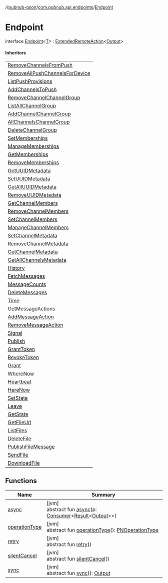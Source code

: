 //[pubnub-gson](../../../index.md)/[com.pubnub.api.endpoints](../index.md)/[Endpoint](index.md)

# Endpoint

interface [Endpoint](index.md)&lt;[T](index.md)&gt; : [ExtendedRemoteAction](../../../../pubnub-core/pubnub-core-api/pubnub-core-api/com.pubnub.api.endpoints.remoteaction/-extended-remote-action/index.md)&lt;[Output](../../../../pubnub-core/pubnub-core-api/com.pubnub.api.endpoints.remoteaction/-extended-remote-action/index.md)&gt; 

#### Inheritors

| |
|---|
| [RemoveChannelsFromPush](../../com.pubnub.api.endpoints.push/-remove-channels-from-push/index.md) |
| [RemoveAllPushChannelsForDevice](../../com.pubnub.api.endpoints.push/-remove-all-push-channels-for-device/index.md) |
| [ListPushProvisions](../../com.pubnub.api.endpoints.push/-list-push-provisions/index.md) |
| [AddChannelsToPush](../../com.pubnub.api.endpoints.push/-add-channels-to-push/index.md) |
| [RemoveChannelChannelGroup](../../com.pubnub.api.endpoints.channel_groups/-remove-channel-channel-group/index.md) |
| [ListAllChannelGroup](../../com.pubnub.api.endpoints.channel_groups/-list-all-channel-group/index.md) |
| [AddChannelChannelGroup](../../com.pubnub.api.endpoints.channel_groups/-add-channel-channel-group/index.md) |
| [AllChannelsChannelGroup](../../com.pubnub.api.endpoints.channel_groups/-all-channels-channel-group/index.md) |
| [DeleteChannelGroup](../../com.pubnub.api.endpoints.channel_groups/-delete-channel-group/index.md) |
| [SetMemberships](../../com.pubnub.api.endpoints.objects_api.memberships/-set-memberships/index.md) |
| [ManageMemberships](../../com.pubnub.api.endpoints.objects_api.memberships/-manage-memberships/index.md) |
| [GetMemberships](../../com.pubnub.api.endpoints.objects_api.memberships/-get-memberships/index.md) |
| [RemoveMemberships](../../com.pubnub.api.endpoints.objects_api.memberships/-remove-memberships/index.md) |
| [GetUUIDMetadata](../../com.pubnub.api.endpoints.objects_api.uuid/-get-u-u-i-d-metadata/index.md) |
| [SetUUIDMetadata](../../com.pubnub.api.endpoints.objects_api.uuid/-set-u-u-i-d-metadata/index.md) |
| [GetAllUUIDMetadata](../../com.pubnub.api.endpoints.objects_api.uuid/-get-all-u-u-i-d-metadata/index.md) |
| [RemoveUUIDMetadata](../../com.pubnub.api.endpoints.objects_api.uuid/-remove-u-u-i-d-metadata/index.md) |
| [GetChannelMembers](../../com.pubnub.api.endpoints.objects_api.members/-get-channel-members/index.md) |
| [RemoveChannelMembers](../../com.pubnub.api.endpoints.objects_api.members/-remove-channel-members/index.md) |
| [SetChannelMembers](../../com.pubnub.api.endpoints.objects_api.members/-set-channel-members/index.md) |
| [ManageChannelMembers](../../com.pubnub.api.endpoints.objects_api.members/-manage-channel-members/index.md) |
| [SetChannelMetadata](../../com.pubnub.api.endpoints.objects_api.channel/-set-channel-metadata/index.md) |
| [RemoveChannelMetadata](../../com.pubnub.api.endpoints.objects_api.channel/-remove-channel-metadata/index.md) |
| [GetChannelMetadata](../../com.pubnub.api.endpoints.objects_api.channel/-get-channel-metadata/index.md) |
| [GetAllChannelsMetadata](../../com.pubnub.api.endpoints.objects_api.channel/-get-all-channels-metadata/index.md) |
| [History](../-history/index.md) |
| [FetchMessages](../-fetch-messages/index.md) |
| [MessageCounts](../-message-counts/index.md) |
| [DeleteMessages](../-delete-messages/index.md) |
| [Time](../-time/index.md) |
| [GetMessageActions](../../com.pubnub.api.endpoints.message_actions/-get-message-actions/index.md) |
| [AddMessageAction](../../com.pubnub.api.endpoints.message_actions/-add-message-action/index.md) |
| [RemoveMessageAction](../../com.pubnub.api.endpoints.message_actions/-remove-message-action/index.md) |
| [Signal](../../com.pubnub.api.endpoints.pubsub/-signal/index.md) |
| [Publish](../../com.pubnub.api.endpoints.pubsub/-publish/index.md) |
| [GrantToken](../../com.pubnub.api.endpoints.access/-grant-token/index.md) |
| [RevokeToken](../../com.pubnub.api.endpoints.access/-revoke-token/index.md) |
| [Grant](../../com.pubnub.api.endpoints.access/-grant/index.md) |
| [WhereNow](../../com.pubnub.api.endpoints.presence/-where-now/index.md) |
| [Heartbeat](../../com.pubnub.api.endpoints.presence/-heartbeat/index.md) |
| [HereNow](../../com.pubnub.api.endpoints.presence/-here-now/index.md) |
| [SetState](../../com.pubnub.api.endpoints.presence/-set-state/index.md) |
| [Leave](../../com.pubnub.api.endpoints.presence/-leave/index.md) |
| [GetState](../../com.pubnub.api.endpoints.presence/-get-state/index.md) |
| [GetFileUrl](../../com.pubnub.api.endpoints.files/-get-file-url/index.md) |
| [ListFiles](../../com.pubnub.api.endpoints.files/-list-files/index.md) |
| [DeleteFile](../../com.pubnub.api.endpoints.files/-delete-file/index.md) |
| [PublishFileMessage](../../com.pubnub.api.endpoints.files/-publish-file-message/index.md) |
| [SendFile](../../com.pubnub.api.endpoints.files/-send-file/index.md) |
| [DownloadFile](../../com.pubnub.api.endpoints.files/-download-file/index.md) |

## Functions

| Name | Summary |
|---|---|
| [async](../../com.pubnub.api.endpoints.files/-download-file/index.md#1418965989%2FFunctions%2F-395131529) | [jvm]<br>abstract fun [async](../../com.pubnub.api.endpoints.files/-download-file/index.md#1418965989%2FFunctions%2F-395131529)(p: [Consumer](https://docs.oracle.com/javase/8/docs/api/java/util/function/Consumer.html)&lt;[Result](../../../../pubnub-gson/com.pubnub.api.v2.callbacks/-result/index.md)&lt;[Output](../../../../pubnub-core/pubnub-core-api/com.pubnub.api.endpoints.remoteaction/-remote-action/index.md)&gt;&gt;) |
| [operationType](../../com.pubnub.api.endpoints.files/-download-file/index.md#1414065386%2FFunctions%2F-395131529) | [jvm]<br>abstract fun [operationType](../../com.pubnub.api.endpoints.files/-download-file/index.md#1414065386%2FFunctions%2F-395131529)(): [PNOperationType](../../../../pubnub-core/pubnub-core-api/pubnub-core-api/com.pubnub.api.enums/-p-n-operation-type/index.md) |
| [retry](../../com.pubnub.api.endpoints.files/-download-file/index.md#2020801116%2FFunctions%2F-395131529) | [jvm]<br>abstract fun [retry](../../com.pubnub.api.endpoints.files/-download-file/index.md#2020801116%2FFunctions%2F-395131529)() |
| [silentCancel](../../com.pubnub.api.endpoints.files/-download-file/index.md#-675955969%2FFunctions%2F-395131529) | [jvm]<br>abstract fun [silentCancel](../../com.pubnub.api.endpoints.files/-download-file/index.md#-675955969%2FFunctions%2F-395131529)() |
| [sync](../../com.pubnub.api.endpoints.files/-download-file/index.md#40193115%2FFunctions%2F-395131529) | [jvm]<br>abstract fun [sync](../../com.pubnub.api.endpoints.files/-download-file/index.md#40193115%2FFunctions%2F-395131529)(): [Output](../../../../pubnub-core/pubnub-core-api/com.pubnub.api.endpoints.remoteaction/-remote-action/index.md) |
